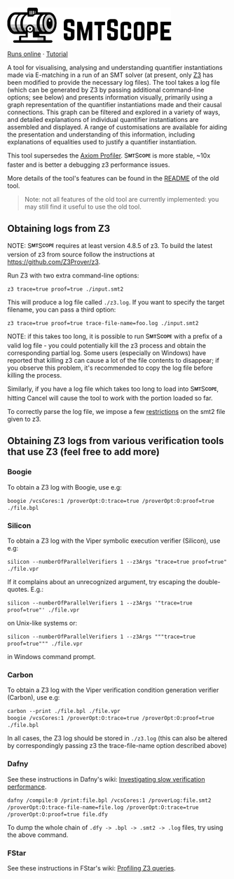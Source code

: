 ![SmtScope](axiom-profiler-GUI/assets/html/logo_side_small.png?raw=true "SmtScope")

[Runs online](https://viperproject.github.io/axiom-profiler-2/) · [Tutorial](https://github.com/viperproject/axiom-profiler-2/wiki/Tutorial)

A tool for visualising, analysing and understanding quantifier instantiations made via E-matching in a run of an SMT solver (at present, only [Z3](https://github.com/Z3Prover/z3) has been modified to provide the necessary log files).
The tool takes a log file (which can be generated by Z3 by passing additional command-line options; see below) and presents information visually, primarily using a graph representation of the quantifier instantiations made and their causal connections.
This graph can be filtered and explored in a variety of ways, and detailed explanations of individual quantifier instantiations are assembled and displayed. A range of customisations are available for aiding the presentation and understanding of this information, including explanations of equalities used to justify a quantifier instantiation.

This tool supersedes the [Axiom Profiler](https://github.com/viperproject/axiom-profiler). S<b><sub><sup>MT</sup></sub></b>S<b><sub><sup>COPE</sup></sub></b> is more stable, ~10x faster and is better a debugging z3 performance issues.

More details of the tool's features can be found in the [README](https://github.com/viperproject/axiom-profiler/blob/master/README.md) of the old tool.

> Note: not all features of the old tool are currently implemented: you may still find it useful to use the old tool.

## Obtaining logs from Z3

NOTE: S<b><sub><sup>MT</sup></sub></b>S<b><sub><sup>COPE</sup></sub></b> requires at least version 4.8.5 of z3. To build the latest version of z3 from source follow the instructions at https://github.com/Z3Prover/z3.

Run Z3 with two extra command-line options:

    z3 trace=true proof=true ./input.smt2

This will produce a log file called `./z3.log`.
If you want to specify the target filename, you can pass a third option:

    z3 trace=true proof=true trace-file-name=foo.log ./input.smt2

NOTE: if this takes too long, it is possible to run S<b><sub><sup>MT</sup></sub></b>S<b><sub><sup>COPE</sup></sub></b> with a prefix of a valid log file - you could potentially kill the z3 process and obtain the corresponding partial log. Some users (especially on Windows) have reported that killing z3 can cause a lot of the file contents to disappear; if you observe this problem, it's recommended to copy the log file before killing the process.

Similarly, if you have a log file which takes too long to load into S<b><sub><sup>MT</sup></sub></b>S<b><sub><sup>COPE</sup></sub></b>, hitting Cancel will cause the tool to work with the portion loaded so far.

To correctly parse the log file, we impose a few [restrictions](smt-log-parser/design-docs/restrictions.md) on the smt2 file given to z3.

## Obtaining Z3 logs from various verification tools that use Z3 (feel free to add more)

### Boogie

To obtain a Z3 log with Boogie, use e.g:

    boogie /vcsCores:1 /proverOpt:O:trace=true /proverOpt:O:proof=true ./file.bpl

### Silicon

To obtain a Z3 log with the Viper symbolic execution verifier (Silicon), use e.g:

    silicon --numberOfParallelVerifiers 1 --z3Args "trace=true proof=true" ./file.vpr

If it complains about an unrecognized argument, try escaping the double-quotes. E.g.:

    silicon --numberOfParallelVerifiers 1 --z3Args '"trace=true proof=true"' ./file.vpr
    
on Unix-like systems or:

    silicon --numberOfParallelVerifiers 1 --z3Args """trace=true proof=true""" ./file.vpr

in Windows command prompt.

### Carbon

To obtain a Z3 log with the Viper verification condition generation verifier (Carbon), use e.g:

    carbon --print ./file.bpl ./file.vpr
    boogie /vcsCores:1 /proverOpt:O:trace=true /proverOpt:O:proof=true ./file.bpl

In all cases, the Z3 log should be stored in `./z3.log` (this can also be altered by correspondingly passing z3 the trace-file-name option described above)

### Dafny

See these instructions in Dafny's wiki: [Investigating slow verification performance](https://github.com/dafny-lang/dafny/wiki/Investigating-slow-verification-performance).

```
dafny /compile:0 /print:file.bpl /vcsCores:1 /proverLog:file.smt2 /proverOpt:O:trace-file-name=file.log /proverOpt:O:trace=true /proverOpt:O:proof=true file.dfy
```

To dump the whole chain of `.dfy -> .bpl -> .smt2 -> .log` files, try using the above command.

### FStar

See these instructions in FStar's wiki: [Profiling Z3 queries](https://github.com/FStarLang/FStar/wiki/Profiling-Z3-queries).
